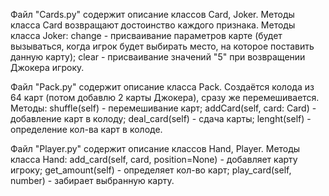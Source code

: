 Файл "Cards.py" содержит описание классов Card, Joker.
Методы класса Card возвращают достоинство каждого признака. 
Методы класса Joker: change - присваивание параметров карте (будет вызываться, когда игрок будет выбирать место, на которое поставить данную карту); clear - присваивание значений "5" при возвращении Джокера игроку.

Файл "Pack.py" содержит описание класса Pack. Создаётся колода из 64 карт (потом добавлю 2 карты Джокера), сразу же перемешивается.
Методы: shuffle(self) - перемешивание карт; addCard(self, card: Card) - добавление карт в колоду; deal_card(self) - сдача карты; lenght(self) - определение кол-ва карт в колоде.

Файл "Player.py" содержит описание классов Hand, Player. 
Методы класса Hand: add_card(self, card, position=None) - добавляет карту игроку; get_amount(self) - определяет кол-во карт; play_card(self, number) - забирает выбранную карту.
